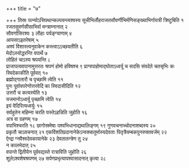 +++
title = "७"

+++
तिस्रः पत्न्योऽसिपथान्कल्पयन्त्यश्वस्य
सूचीभिर्लौहराजतसौवर्णीभिर्मणिसङ्ख्याभिर्गायत्री
त्रिष्टुबिति १  
रजतसुवर्णसीसाभिर्वा मन्त्राम्नानात् २  
सौवर्णासिरश्वः ३
लौहाः पर्यङ्ग्याणाम् ४  
आयसाऽइतरेषाम् ५  
अश्वं विशास्त्यनुवाकेन
कस्त्वाऽऽच्छयतीति ६  
मेदोऽस्योद्धरन्ति वपार्थे ७  
लोहितं चाऽस्य
श्रपयन्ति ८  
प्राजापत्यवपानामुत्तरतः श्रपणं होमो हविषश्च ९
प्राग्वपाहोमाद्घोताऽध्वर्यू च सदसि संवदेते
चतसृभिः कः स्विदेकाकीति पूर्ववत् १०  
ब्रह्मोद्गातारौ च पृच्छामि
त्वेति ११  
पुनः पूर्वावपरेणोत्तरवेदिं का स्विदासीदिति १२  
उत्तरौ च
कत्यस्येति १३  
यजमानोऽध्वर्यु पृच्छामि त्वेति १४  
इयं
वेदिरित्यध्वर्युः १५  
सर्वहुतेन महिम्ना चरति
यस्तेऽहन्निति जुहोति १६  
अत्र वा ग्रहणम् १७  
वपाभिश्चरति १८
छागोस्रमेषाः पश्वभिधानाद्यथालिङ्गम् १९
गुणवचनाच्चोदनाशब्दस्य २०  
प्रकृतौ
चाऽवचनात् २१
एकविंशतिप्रदानानेकेऽन्वक्चातुर्मास्यदेवताः
पितृत्रैयम्बकपुनरुक्तवर्जम् २२  
ऐन्द्रा ग्नवैश्वदेवकायानेके २३
देवतातन्त्रेण तु २४  
न कालभेदात् २५  
वपान्ते द्वितीयेन
पूर्ववद्यस्ते रात्राविति जुहोति २६  
शूलेऽश्वशेषश्रपणम् २७
सर्पणप्रभृत्यापश्वासादनात् कृत्वा २८  
